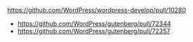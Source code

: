 https://github.com/WordPress/wordpress-develop/pull/10280

* https://github.com/WordPress/gutenberg/pull/72344
* https://github.com/WordPress/gutenberg/pull/72357
